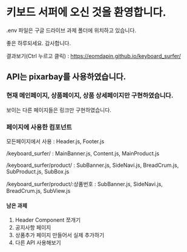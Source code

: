 # 키보드 서퍼에 오신 것을 환영합니다.
.env 파일은 구글 드라이브 과제 폴더에 위치하고 있습니다.

좋은 하루되세요. 감사합니다.

결과보기(Ctrl 누르고 클릭) : https://eomdapin.github.io/keyboard_surfer/
## API는 pixarbay를 사용하였습니다.

### 현재 메인페이지, 상품페이지, 상품 상세페이지만 구현하였습니다.
보이는 다른 페이지들은 링크만 구현하였습니다.

### 페이지에 사용한 컴포넌트
모든페이지에서 사용 : Header.js, Footer.js

/keyboard_surfer/ : MainBanner.js, Content.js, MainProduct.js

/keyboard_surfer/product/ : SubBanner.js, SideNavi.js, BreadCrum.js, SubProduct.js, SubBox.js

/keyboard_surfer/product/:상품번호 : SubBanner.js, SideNavi.js, BreadCrum.js, SubView.js

#### 남은 과제
1. Header Component 쪼개기
2. 공지사항 페이지
3. 상품추가 페이지 만들어서 실제 추가하기
4. 다른 API 사용해보기
